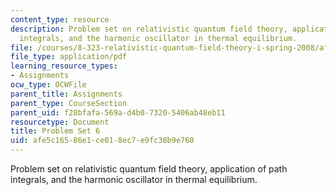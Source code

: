 ```yaml
---
content_type: resource
description: Problem set on relativistic quantum field theory, application of path
  integrals, and the harmonic oscillator in thermal equilibrium.
file: /courses/8-323-relativistic-quantum-field-theory-i-spring-2008/afe5c16586e1ce018ec7e9fc38b9e760_ft1ps06_08_1.pdf
file_type: application/pdf
learning_resource_types:
- Assignments
ocw_type: OCWFile
parent_title: Assignments
parent_type: CourseSection
parent_uid: f28bfafa-569a-d4b0-7320-5406ab48eb11
resourcetype: Document
title: Problem Set 6
uid: afe5c165-86e1-ce01-8ec7-e9fc38b9e760
---
```

Problem set on relativistic quantum field theory, application of path integrals, and the harmonic oscillator in thermal equilibrium.

